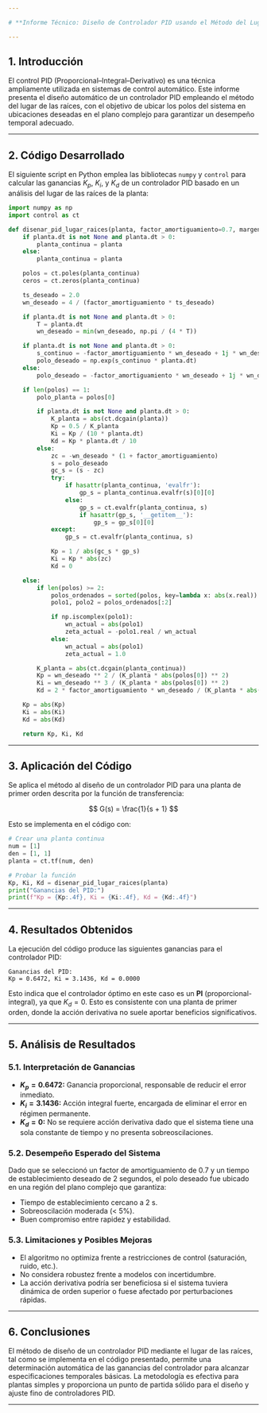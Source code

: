 ```yaml
---

# **Informe Técnico: Diseño de Controlador PID usando el Método del Lugar de las Raíces**

---
```


## **1. Introducción**

El control PID (Proporcional–Integral–Derivativo) es una técnica ampliamente utilizada en sistemas de control automático. Este informe presenta el diseño automático de un controlador PID empleando el método del lugar de las raíces, con el objetivo de ubicar los polos del sistema en ubicaciones deseadas en el plano complejo para garantizar un desempeño temporal adecuado.

---

## **2. Código Desarrollado**

El siguiente script en Python emplea las bibliotecas `numpy` y `control` para calcular las ganancias $K_p$, $K_i$, y $K_d$ de un controlador PID basado en un análisis del lugar de las raíces de la planta:

```python
import numpy as np
import control as ct

def disenar_pid_lugar_raices(planta, factor_amortiguamiento=0.7, margen_fase=60):
    if planta.dt is not None and planta.dt > 0:
        planta_continua = planta
    else:
        planta_continua = planta

    polos = ct.poles(planta_continua)
    ceros = ct.zeros(planta_continua)

    ts_deseado = 2.0
    wn_deseado = 4 / (factor_amortiguamiento * ts_deseado)

    if planta.dt is not None and planta.dt > 0:
        T = planta.dt
        wn_deseado = min(wn_deseado, np.pi / (4 * T))

    if planta.dt is not None and planta.dt > 0:
        s_continuo = -factor_amortiguamiento * wn_deseado + 1j * wn_deseado * np.sqrt(1 - factor_amortiguamiento ** 2)
        polo_deseado = np.exp(s_continuo * planta.dt)
    else:
        polo_deseado = -factor_amortiguamiento * wn_deseado + 1j * wn_deseado * np.sqrt(1 - factor_amortiguamiento ** 2)

    if len(polos) == 1:
        polo_planta = polos[0]

        if planta.dt is not None and planta.dt > 0:
            K_planta = abs(ct.dcgain(planta))
            Kp = 0.5 / K_planta
            Ki = Kp / (10 * planta.dt)
            Kd = Kp * planta.dt / 10
        else:
            zc = -wn_deseado * (1 + factor_amortiguamiento)
            s = polo_deseado
            gc_s = (s - zc)
            try:
                if hasattr(planta_continua, 'evalfr'):
                    gp_s = planta_continua.evalfr(s)[0][0]
                else:
                    gp_s = ct.evalfr(planta_continua, s)
                    if hasattr(gp_s, '__getitem__'):
                        gp_s = gp_s[0][0]
            except:
                gp_s = ct.evalfr(planta_continua, s)

            Kp = 1 / abs(gc_s * gp_s)
            Ki = Kp * abs(zc)
            Kd = 0

    else:
        if len(polos) >= 2:
            polos_ordenados = sorted(polos, key=lambda x: abs(x.real))
            polo1, polo2 = polos_ordenados[:2]

            if np.iscomplex(polo1):
                wn_actual = abs(polo1)
                zeta_actual = -polo1.real / wn_actual
            else:
                wn_actual = abs(polo1)
                zeta_actual = 1.0

        K_planta = abs(ct.dcgain(planta_continua))
        Kp = wn_deseado ** 2 / (K_planta * abs(polos[0]) ** 2)
        Ki = wn_deseado ** 3 / (K_planta * abs(polos[0]) ** 2)
        Kd = 2 * factor_amortiguamiento * wn_deseado / (K_planta * abs(polos[0]))

    Kp = abs(Kp)
    Ki = abs(Ki)
    Kd = abs(Kd)

    return Kp, Ki, Kd
```

---

## **3. Aplicación del Código**

Se aplica el método al diseño de un controlador PID para una planta de primer orden descrita por la función de transferencia:

$$
G(s) = \frac{1}{s + 1}
$$

Esto se implementa en el código con:

```python
# Crear una planta continua
num = [1]
den = [1, 1]
planta = ct.tf(num, den)

# Probar la función
Kp, Ki, Kd = disenar_pid_lugar_raices(planta)
print("Ganancias del PID:")
print(f"Kp = {Kp:.4f}, Ki = {Ki:.4f}, Kd = {Kd:.4f}")
```

---

## **4. Resultados Obtenidos**

La ejecución del código produce las siguientes ganancias para el controlador PID:

```
Ganancias del PID:
Kp = 0.6472, Ki = 3.1436, Kd = 0.0000
```

Esto indica que el controlador óptimo en este caso es un **PI** (proporcional-integral), ya que $K_d = 0$. Esto es consistente con una planta de primer orden, donde la acción derivativa no suele aportar beneficios significativos.

---

## **5. Análisis de Resultados**

### **5.1. Interpretación de Ganancias**

* **$K_p = 0.6472$:** Ganancia proporcional, responsable de reducir el error inmediato.
* **$K_i = 3.1436$:** Acción integral fuerte, encargada de eliminar el error en régimen permanente.
* **$K_d = 0$:** No se requiere acción derivativa dado que el sistema tiene una sola constante de tiempo y no presenta sobreoscilaciones.

### **5.2. Desempeño Esperado del Sistema**

Dado que se seleccionó un factor de amortiguamiento de 0.7 y un tiempo de establecimiento deseado de 2 segundos, el polo deseado fue ubicado en una región del plano complejo que garantiza:

* Tiempo de establecimiento cercano a 2 s.
* Sobreoscilación moderada (< 5%).
* Buen compromiso entre rapidez y estabilidad.

### **5.3. Limitaciones y Posibles Mejoras**

* El algoritmo no optimiza frente a restricciones de control (saturación, ruido, etc.).
* No considera robustez frente a modelos con incertidumbre.
* La acción derivativa podría ser beneficiosa si el sistema tuviera dinámica de orden superior o fuese afectado por perturbaciones rápidas.

---

## **6. Conclusiones**

El método de diseño de un controlador PID mediante el lugar de las raíces, tal como se implementa en el código presentado, permite una determinación automática de las ganancias del controlador para alcanzar especificaciones temporales básicas. La metodología es efectiva para plantas simples y proporciona un punto de partida sólido para el diseño y ajuste fino de controladores PID.

---
